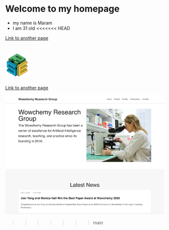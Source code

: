 # Welcome to my homepage



- my name is Maram 
- I am 31 old
<<<<<<< HEAD

 [Link to another page](http://www.google.com) 
 
![sss](https://raw.githubusercontent.com/RSE-Sheffield/RSE-Sheffield.github.io/master/assets/images/logo/rse-logoonly-stroke-small.png)
=======
 [Link to another page](http://www.google.com) 

 ![](1.png)
 
>>>>>>> main
